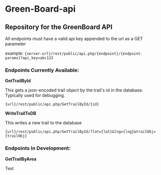 # Green-Board-api
## Repository for the GreenBoard API

All endpoints must have a valid api key appended to the url as a GET parameter

example: `{server-url}/rest/public/api.php/{endpoint}/{endpoint-params}?api_key=abc123`
### Endpoints Currently Available:
**GetTrailById**

This gets a json-encoded trail object by the trail's id in the database. Typically used for debugging.

`{url}/rest/public/api.php/GetTrailById/{id}`

**WriteTrailToDB**

This writes a new trail to the database

`{url}/rest/public/api.php/GetTrailById/?lat={lat}&lng={lng}&trailObj={trailObj}`

### Endpoints In Development:
**GetTrailByArea**

Test
